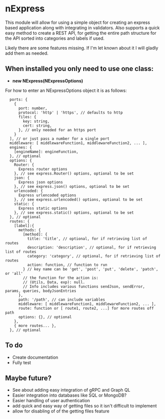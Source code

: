 # nExpress

This module will allow for using a simple object for creating an express based application along with integrating in validators. Also supports a quick easy method to create a REST API, for getting the entire path structure for the API sorted into categories and labels if used.

Likely there are some features missing. If I'm let known about it I will gladly add them as needed.

## When installed you only need to use one class:

- **new NExpress(NExpressOptions)**

For how to enter an NExpressOptions object it is as follows:

```
  ports: {
    {
      port: number,
      protocol: 'http' | 'https', // defaults to http
      files: {
        key: string,
        cert: string,
      }, // only needed for an https port
    }
  ], // or just pass a number for a single port
  middleware: [ middlewareFunction1, middlewareFunction2, ... ],
  engines: {
    [engineName]: engineFunction,
  }, // optional
  options: {
    Router: {
      Express router options
    }, // see express.Router() options, optional to be set
    json: {
      Express json options
    }, // see express.json() options, optional to be set
    urlencoded: {
      Express urlencoded options
    }, // see express.urlencoded() options, optional to be set
    static: {
      Express static options
    }, // see express.static() options, optional to be set
  }, // optional
  routes: {
    [label]:{
      methods: {
        [method]: {
          title: 'title', // optional, for if retrieving list of routes
          description: 'description', // optional, for if retrieving list of routes
          category: 'category', // optional, for if retrieving list of routes
          action: function, // function to run
        } // key name can be 'get', 'post', 'put', 'delete', 'patch', or 'all'
        // the function for the action is:
        // (Utils, Data, exp): null.
        // Info includes various functions sendJson, sendError, params, queries, bodyJsonEntries
      },
      path: '/path', // can include variables
      middleware: [ middlewareFunction1, middlewareFunction2, ... ],
      route: function or [ route1, route2, ...] for more routes off path
      options: {}, // optional
    },
    { more routes... },
  }, // optional
```

## To do

- Create documentation
- Fully test

## Maybe future?

- See about adding easy integration of gRPC and Graph QL
- Easier integration into databases like SQL or MongoDB?
- Easier handling of user authentication
- add quick and easy way of getting files so it isn't difficult to implement
- allow for disabling of of the getting files feature
